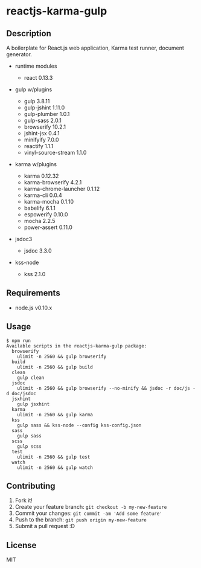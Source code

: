# reactjs-karma-gulp

## Description

A boilerplate for React.js web application, Karma test runner, document generator.

- runtime modules
  - react 0.13.3

- gulp w/plugins
  - gulp 3.8.11
  - gulp-jshint 1.11.0
  - gulp-plumber 1.0.1
  - gulp-sass 2.0.1
  - browserify 10.2.1
  - jshint-jsx 0.4.1
  - minifyify 7.0.0
  - reactify 1.1.1
  - vinyl-source-stream 1.1.0

- karma w/plugins
  - karma 0.12.32
  - karma-browserify 4.2.1
  - karma-chrome-launcher 0.1.12
  - karma-cli 0.0.4
  - karma-mocha 0.1.10
  - babelify 6.1.1
  - espowerify 0.10.0
  - mocha 2.2.5
  - power-assert 0.11.0

- jsdoc3
  - jsdoc 3.3.0

- kss-node
  - kss 2.1.0

## Requirements

- node.js v0.10.x

## Usage

```
$ npm run
Available scripts in the reactjs-karma-gulp package:
  browserify
    ulimit -n 2560 && gulp browserify
  build
    ulimit -n 2560 && gulp build
  clean
    gulp clean
  jsdoc
    ulimit -n 2560 && gulp browserify --no-minify && jsdoc -r doc/js -d doc/jsdoc
  jsxhint
    gulp jsxhint
  karma
    ulimit -n 2560 && gulp karma
  kss
    gulp sass && kss-node --config kss-config.json
  sass
    gulp sass
  scss
    gulp scss
  test
    ulimit -n 2560 && gulp test
  watch
    ulimit -n 2560 && gulp watch

```

## Contributing

1. Fork it!
2. Create your feature branch: `git checkout -b my-new-feature`
3. Commit your changes: `git commit -am 'Add some feature'`
4. Push to the branch: `git push origin my-new-feature`
5. Submit a pull request :D

## License

MIT
